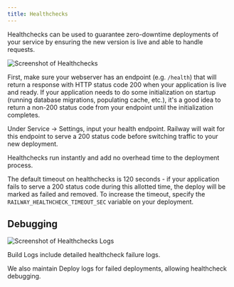 ```yaml
---
title: Healthchecks
---
```


Healthchecks can be used to guarantee zero-downtime deployments of your service by ensuring the new version is live and able to handle requests.

<Image 
src="https://res.cloudinary.com/railway/image/upload/v1645223701/docs/healthcheck_usnoiu.png"
alt="Screenshot of Healthchecks"
layout="intrinsic"
width={876} height={434} quality={80} />

First, make sure your webserver has an endpoint (e.g. `/health`) that will return a response with HTTP status code 200 when your application is live and ready. If your application needs to do some initialization on startup (running database migrations, populating cache, etc.), it's a good idea to return a non-200 status code from your endpoint until the initialization completes.

Under Service → Settings, input your health endpoint. Railway will wait for this endpoint to serve a 200 status code before switching traffic to your new deployment.

Healthchecks run instantly and add no overhead time to the deployment process.

The default timeout on healthchecks is 120 seconds - if your application fails to serve a 200 status code during this allotted time, the deploy will be marked as failed and removed. To increase the timeout, specify the `RAILWAY_HEALTHCHECK_TIMEOUT_SEC` variable on your deployment.

## Debugging

<Image 
src="https://res.cloudinary.com/railway/image/upload/v1656640465/docs/healthcheck_bzbjbd.png"
alt="Screenshot of Healthchecks Logs"
layout="intrinsic"
width={1350} height={744} quality={80} />

Build Logs include detailed healthcheck failure logs.

We also maintain Deploy logs for failed deployments, allowing healthcheck debugging.
